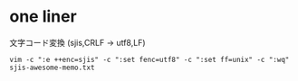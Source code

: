 # one liner

文字コード変換 (sjis,CRLF -> utf8,LF)
```
vim -c ":e ++enc=sjis" -c ":set fenc=utf8" -c ":set ff=unix" -c ":wq" sjis-awesome-memo.txt
```

